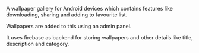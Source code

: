 A wallpaper gallery for Android devices which contains features like downloading, sharing and adding to favourite list.

Wallpapers are added to this using an admin panel.

It uses firebase as backend for storing wallpapers and other details like title, description and category.
